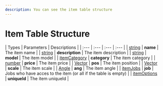 ```yaml
---
description: You can see the item table structure
---
```

# Item Table Structure

| Types | Parameters | Descriptions |
| :--- | :--- | :--- | :--- |
| [string](https://www.lua.org/pil/2.4.html) | **name** | The item name |
| [string](https://www.lua.org/pil/2.4.html) | **description** | The item description |
| [string](https://www.lua.org/pil/2.4.html) | **model** | The item model |
| [itemCategory](/structs/item-categories.md) | **category** | The item category |
| [number](https://www.lua.org/pil/2.3.html) | **price** | The item price |
| [Vector](https://wiki.facepunch.com/gmod/Vector) | **pos** | The item position |
| [Vector](https://wiki.facepunch.com/gmod/Vector) | **scale** | The item scale |
| [Angle](https://wiki.facepunch.com/gmod/Angle) | **ang** | The item angle |
| [itemJobs](/structs/item-jobs.md) | **job** | Jobs who have acces to the item (or all if the table is empty) |
| [itemOptions](/structs/item-categories.md) | **uniqueId** | The item uniqueId |
